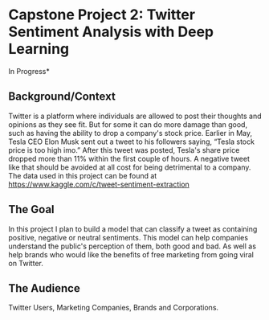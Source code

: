 # Capstone Project 2: Twitter Sentiment Analysis with Deep Learning 
In Progress*

## Background/Context

Twitter is a platform where individuals are allowed to  post their thoughts and opinions as they see fit. But for some it can do more damage than good, such as having the ability to drop a company's stock price. Earlier in May, Tesla CEO Elon Musk sent out a tweet to his followers saying, “Tesla stock price is too high imo.” After this tweet was posted, Tesla's share price dropped more than 11% within the first couple of hours. A negative tweet like that should be avoided at all cost for being detrimental to a company. The data used in this project can be found at <https://www.kaggle.com/c/tweet-sentiment-extraction>

## The Goal

In this project I plan to build a model that can classify a tweet as containing  positive, negative or neutral sentiments. This model can help companies understand the public's perception of them, both good and bad. As well as help brands who would like the benefits of free marketing from going viral on Twitter.

## The Audience 

Twitter Users, Marketing Companies, Brands and Corporations.
